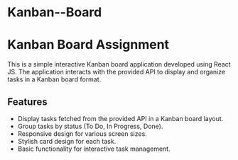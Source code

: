 # Kanban--Board
# Kanban Board Assignment

This is a simple interactive Kanban board application developed using React JS. The application interacts with the provided API to display and organize tasks in a Kanban board format.

## Features

- Display tasks fetched from the provided API in a Kanban board layout.
- Group tasks by status (To Do, In Progress, Done).
- Responsive design for various screen sizes.
- Stylish card design for each task.
- Basic functionality for interactive task management.

